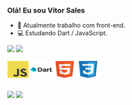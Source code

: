 ### Olá! Eu sou Vitor Sales

- 💼 Atualmente trabalho com front-end.
- 💻 Estudando Dart / JavaScript.

<div>
  <img height="180em" src="https://github-readme-stats.vercel.app/api?username=vitorsales05&show_icons=true&theme=dracula&include_all_commits=true&count_private=true"/>
  <img height="180px" src="https://github-readme-stats.vercel.app/api/top-langs/?username=vitorsales05&layout=compact&langs-count=16&theme=dracula"/>
</div>

<div style="display: inline_block"><br>
  <img align="center" height="40" width="50" src="https://raw.githubusercontent.com/devicons/devicon/master/icons/javascript/javascript-original.svg">
  <img align="center" height="40" width="50" src="https://raw.githubusercontent.com/devicons/devicon/master/icons/dart/dart-original-wordmark.svg">
  <img align="center" height="40" width="50" src="https://raw.githubusercontent.com/devicons/devicon/master/icons/html5/html5-original.svg">
  <img align="center" height="40" width="50" src="https://raw.githubusercontent.com/devicons/devicon/master/icons/css3/css3-original.svg">
</div>

##

<div>
  <a href="https://www.linkedin.com/in/vitor-sales-dos-santos-4a0a52203/" target="_blank"><img src="https://img.shields.io/badge/LinkedIn-0077B5?style=for-the-badge&logo=linkedin&logoColor=white" target="_blank"></a> 
  <a href="https://www.instagram.com/vitor_sales05/" ><img src="https://img.shields.io/badge/Instagram-E4405F?style=for-the-badge&logo=instagram&logoColor=white"></a>
</div>
